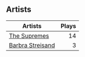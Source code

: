 ## Artists
Artists | Plays 
----- | -----: 
[The Supremes](/artists/the-supremes-784579) | 14
[Barbra Streisand](/artists/barbra-streisand-31892) | 3


